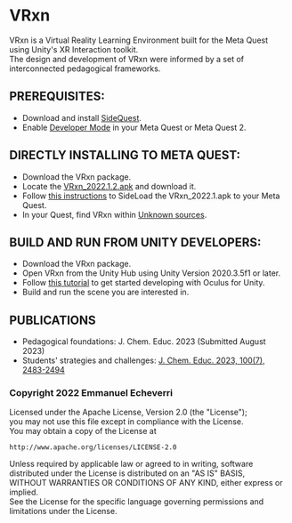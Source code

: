 # VRxn

<p>VRxn is a Virtual Reality Learning Environment built for the Meta Quest using Unity's XR Interaction toolkit.<br> 
The design and development of VRxn were informed by a set of interconnected pedagogical frameworks. <br></p>

## PREREQUISITES:
- Download and install [SideQuest](https://sidequestvr.com/).
- Enable [Developer Mode](https://developer.oculus.com/documentation/native/android/mobile-device-setup/) in your Meta Quest or Meta Quest 2.  

## DIRECTLY INSTALLING TO META QUEST:
- Download the VRxn package.
- Locate the [VRxn_2022.1.2.apk](https://github.com/eecheve/VRxn/releases/tag/v.2022.1.1) and download it.
- Follow [this instructions](https://uploadvr.com/sideloading-quest-how-to/) to SideLoad the VRxn_2022.1.apk to your Meta Quest.
- In your Quest, find VRxn within [Unknown sources](https://www.youtube.com/watch?v=zxyaxOu1fDU).

## BUILD AND RUN FROM UNITY DEVELOPERS:
-  Download the VRxn package.
-  Open VRxn from the Unity Hub using Unity Version 2020.3.5f1 or later.
-  Follow [this tutorial](https://developer.oculus.com/unity/) to get started developing with Oculus for Unity.
-  Build and run the scene you are interested in.

## PUBLICATIONS
- Pedagogical foundations: J. Chem. Educ. 2023 (Submitted August 2023)
- Students' strategies and challenges: [J. Chem. Educ. 2023, 100(7), 2483-2494](https://pubs.acs.org/doi/10.1021/acs.jchemed.2c00398)

### Copyright 2022 Emmanuel Echeverri

<p>Licensed under the Apache License, Version 2.0 (the "License");<br>
you may not use this file except in compliance with the License.<br>
You may obtain a copy of the License at</p>

    http://www.apache.org/licenses/LICENSE-2.0

<p>Unless required by applicable law or agreed to in writing, software<br>
distributed under the License is distributed on an "AS IS" BASIS,<br>
WITHOUT WARRANTIES OR CONDITIONS OF ANY KIND, either express or implied.<br>
See the License for the specific language governing permissions and<br>
limitations under the License.</p>
